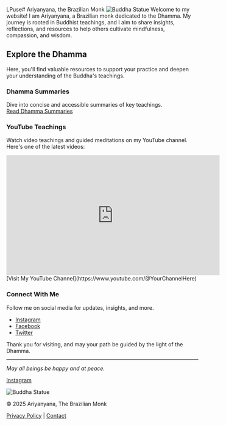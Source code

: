 LPuse# Ariyanyana, the Brazilian Monk
![Buddha Statue](https://yourimageurl.com/statue.jpg)
Welcome to my website! I am Ariyanyana, a Brazilian monk dedicated to the Dhamma. My journey is rooted in Buddhist teachings, and I aim to share insights, reflections, and resources to help others cultivate mindfulness, compassion, and wisdom.

## Explore the Dhamma

Here, you'll find valuable resources to support your practice and deepen your understanding of the Buddha's teachings.

### Dhamma Summaries
Dive into concise and accessible summaries of key teachings.  
[Read Dhamma Summaries](./dhamma-summaries)

### YouTube Teachings
Watch video teachings and guided meditations on my YouTube channel. Here's one of the latest videos:  

<iframe width="560" height="315" src="https://www.youtube.com/embed/VIDEO_ID_HERE" title="YouTube video player" frameborder="0" allow="accelerometer; autoplay; clipboard-write; encrypted-media; gyroscope; picture-in-picture" allowfullscreen></iframe>  
[Visit My YouTube Channel](https://www.youtube.com/@YourChannelHere)

### Connect With Me  
Follow me on social media for updates, insights, and more.  

- [Instagram](https://www.instagram.com/yourinstagramhandle)  
- [Facebook](https://www.facebook.com/yourfacebookhandle)  
- [Twitter](https://twitter.com/yourtwitterhandle)

Thank you for visiting, and may your path be guided by the light of the Dhamma.

---
*May all beings be happy and at peace.*

<a href="https://instagram.com" target="_blank"><i class="fa fa-instagram"></i> Instagram</a>

![Buddha Statue](https://unsplash.com/photos/gautama-buddha-statue-rae_P1XJgKQ)

<footer>
    <p>© 2025 Ariyanyana, The Brazilian Monk</p>
    <p><a href="./privacy-policy.md">Privacy Policy</a> | <a href="mailto:contact@ariyanyana.com">Contact</a></p>
</footer>
